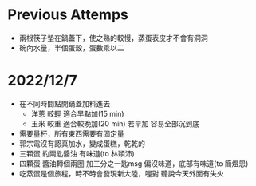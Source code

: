 # Previous Attemps
- 兩根筷子墊在鍋蓋下，使之熟的較慢，蒸蛋表皮才不會有洞洞
- 碗內水量，半個蛋殼，蛋數乘以二
# 2022/12/7
- 在不同時間點開鍋蓋加料進去
	- 洋蔥 較輕 適合早點加(15 min)
	- 玉米 較重 適合較晚加(20 min) 若早加 容易全部沉到底
- 需要量杯，所有東西需要有固定量
- 郭宗電沒有認真加水，變成蛋糕，乾乾的
- 三顆蛋 約兩匙醬油 有味道(to 林穎沛)
- 四顆蛋 醬油轉個兩圈 加三分之一匙msg 偏沒味道，底部有味道(to 簡煜恩)
- 吃蒸蛋是個旅程，時不時會發現新大陸，喔對 聽說今天外面有失火